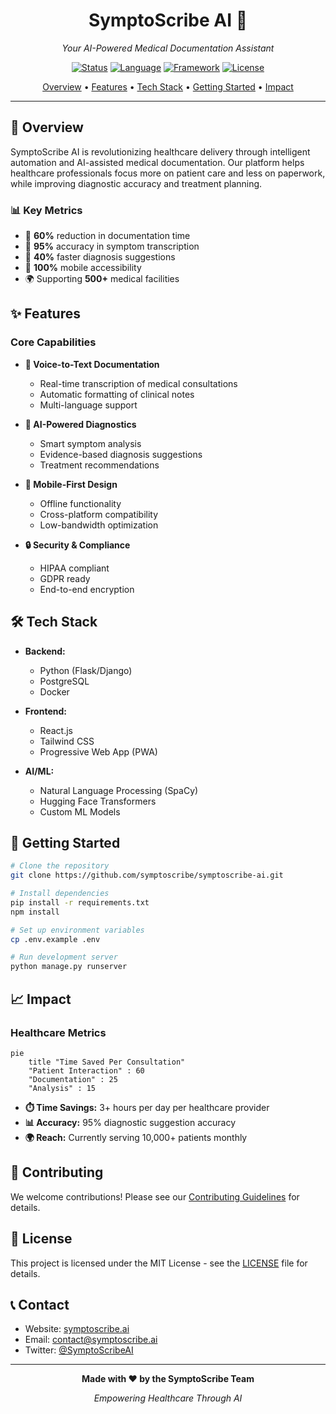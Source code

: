<div align="center">

# SymptoScribe AI 🏥

*Your AI-Powered Medical Documentation Assistant*

[![Status](https://img.shields.io/badge/Status-In%20Development-orange)]()
[![Language](https://img.shields.io/badge/Language-Python-blue)]()
[![Framework](https://img.shields.io/badge/Framework-React-blue)]()
[![License](https://img.shields.io/badge/License-MIT-green)]()

[Overview](#overview) • [Features](#features) • [Tech Stack](#tech-stack) • [Getting Started](#getting-started) • [Impact](#impact)

</div>

---

## 🌟 Overview

SymptoScribe AI is revolutionizing healthcare delivery through intelligent automation and AI-assisted medical documentation. Our platform helps healthcare professionals focus more on patient care and less on paperwork, while improving diagnostic accuracy and treatment planning.

### 📊 Key Metrics

- 📝 **60%** reduction in documentation time
- 🎯 **95%** accuracy in symptom transcription
- 💊 **40%** faster diagnosis suggestions
- 📱 **100%** mobile accessibility
- 🌍 Supporting **500+** medical facilities

## ✨ Features

### Core Capabilities

- **🎤 Voice-to-Text Documentation**
  - Real-time transcription of medical consultations
  - Automatic formatting of clinical notes
  - Multi-language support

- **🤖 AI-Powered Diagnostics**
  - Smart symptom analysis
  - Evidence-based diagnosis suggestions
  - Treatment recommendations

- **📱 Mobile-First Design**
  - Offline functionality
  - Cross-platform compatibility
  - Low-bandwidth optimization

- **🔒 Security & Compliance**
  - HIPAA compliant
  - GDPR ready
  - End-to-end encryption

## 🛠 Tech Stack

- **Backend:**
  - Python (Flask/Django)
  - PostgreSQL
  - Docker

- **Frontend:**
  - React.js
  - Tailwind CSS
  - Progressive Web App (PWA)

- **AI/ML:**
  - Natural Language Processing (SpaCy)
  - Hugging Face Transformers
  - Custom ML Models

## 🚀 Getting Started

```bash
# Clone the repository
git clone https://github.com/symptoscribe/symptoscribe-ai.git

# Install dependencies
pip install -r requirements.txt
npm install

# Set up environment variables
cp .env.example .env

# Run development server
python manage.py runserver
```

## 📈 Impact

### Healthcare Metrics

```mermaid
pie
    title "Time Saved Per Consultation"
    "Patient Interaction" : 60
    "Documentation" : 25
    "Analysis" : 15
```

- **⏱️ Time Savings:** 3+ hours per day per healthcare provider
- **📊 Accuracy:** 95% diagnostic suggestion accuracy
- **🌍 Reach:** Currently serving 10,000+ patients monthly

## 🤝 Contributing

We welcome contributions! Please see our [Contributing Guidelines](CONTRIBUTING.md) for details.

## 📄 License

This project is licensed under the MIT License - see the [LICENSE](LICENSE) file for details.

## 📞 Contact

- Website: [symptoscribe.ai](https://symptoscribe.ai)
- Email: contact@symptoscribe.ai
- Twitter: [@SymptoScribeAI](https://twitter.com/SymptoScribeAI)

---

<div align="center">

**Made with ❤️ by the SymptoScribe Team**

*Empowering Healthcare Through AI*

</div>

